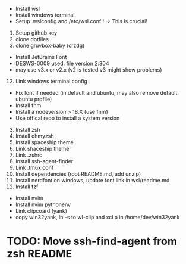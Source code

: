 - Install wsl
- Install windows terminal
- Setup .wslconfig and /etc/wsl.conf ! -> This is crucial!
1. Setup github key
2. clone dotfiles
3. clone gruvbox-baby (crzdg)
- Install JetBrains Font
- DESWS-0009 used: file version 2.304
- may use v3.x or v2.x (v2 is tested v3 might show problems)
12. Link windows terminal config
- Fix font if needed (in default and ubuntu, may also remove default ubuntu profile)
- Install fnm
- Install a nodeversion > 18.X (use fnm)
- Use offical repo to install a system version
3. Install zsh
4. Install ohmyzsh
5. Install spaceship theme
6. Link shaceship theme
7. Link .zshrc
8. Install ssh-agent-finder
9. Link .tmux.conf
10. Install dependencies (root README.md, add unzip)
11. Install nerdfont on windows, update font link in wsl/readme.md
4. Install fzf
- Install nvim
- Install nvim pythonenv
- Link clipcoard (yank)
- copy win32yank, ln -s to wl-clip and xclip in /home/dev/win32yank

# TODO: Move ssh-find-agent from zsh README

